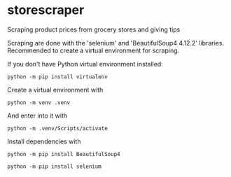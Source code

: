 # storescraper
Scraping product prices from grocery stores and giving tips

Scraping are done with the 'selenium' and 'BeautifulSoup4 4.12.2' libraries.
Recommended to create a virtual environment for scraping.

If you don't have Python virtual environment installed:

```python -m pip install virtualenv```

Create a virtual environment with

```python -m venv .venv```

And enter into it with

```python -m .venv/Scripts/activate```

Install dependencies with 

```python -m pip install BeautifulSoup4```

```python -m pip install selenium```
